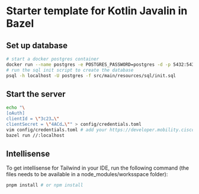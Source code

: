 # Starter template for Kotlin Javalin in Bazel

## Set up database

```bash
# start a docker postgres container
docker run --name postgres -e POSTGRES_PASSWORD=postgres -d -p 5432:5432 postgres
# run the sql init script to create the database
psql -h localhost -U postgres -f src/main/resources/sql/init.sql
```

## Start the server

```bash
echo "\
[oAuth]
clientId = \"3c23…\"
clientSecret = \"4ACd…\"" > config/credentials.toml
vim config/credentials.toml # add your https://developer.mobility.cisco.com/ OAuth credentials here
bazel run //:localhost
```

## Intellisense

To get intellisense for Tailwind in your IDE, run the following command (the files needs to be available in a
node_modules/worksspace folder):

```bash
pnpm install # or npm install
```
